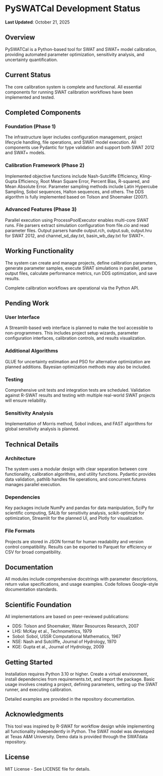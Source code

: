 # PySWATCal Development Status

**Last Updated**: October 21, 2025

## Overview

PySWATCal is a Python-based tool for SWAT and SWAT+ model calibration, providing automated parameter optimization, sensitivity analysis, and uncertainty quantification.

## Current Status

The core calibration system is complete and functional. All essential components for running SWAT calibration workflows have been implemented and tested.

## Completed Components

### Foundation (Phase 1)
The infrastructure layer includes configuration management, project lifecycle handling, file operations, and SWAT model execution. All components use Pydantic for type validation and support both SWAT 2012 and SWAT+ models.

### Calibration Framework (Phase 2)
Implemented objective functions include Nash-Sutcliffe Efficiency, Kling-Gupta Efficiency, Root Mean Square Error, Percent Bias, R-squared, and Mean Absolute Error. Parameter sampling methods include Latin Hypercube Sampling, Sobol sequences, Halton sequences, and others. The DDS algorithm is fully implemented based on Tolson and Shoemaker (2007).

### Advanced Features (Phase 3)
Parallel execution using ProcessPoolExecutor enables multi-core SWAT runs. File parsers extract simulation configuration from file.cio and read parameter files. Output parsers handle output.rch, output.sub, output.hru for SWAT 2012, and channel_sd_day.txt, basin_wb_day.txt for SWAT+.

## Working Functionality

The system can create and manage projects, define calibration parameters, generate parameter samples, execute SWAT simulations in parallel, parse output files, calculate performance metrics, run DDS optimization, and save results.

Complete calibration workflows are operational via the Python API.

## Pending Work

### User Interface
A Streamlit-based web interface is planned to make the tool accessible to non-programmers. This includes project setup wizards, parameter configuration interfaces, calibration controls, and results visualization.

### Additional Algorithms
GLUE for uncertainty estimation and PSO for alternative optimization are planned additions. Bayesian optimization methods may also be included.

### Testing
Comprehensive unit tests and integration tests are scheduled. Validation against R-SWAT results and testing with multiple real-world SWAT projects will ensure reliability.

### Sensitivity Analysis
Implementation of Morris method, Sobol indices, and FAST algorithms for global sensitivity analysis is planned.

## Technical Details

### Architecture
The system uses a modular design with clear separation between core functionality, calibration algorithms, and utility functions. Pydantic provides data validation, pathlib handles file operations, and concurrent.futures manages parallel execution.

### Dependencies
Key packages include NumPy and pandas for data manipulation, SciPy for scientific computing, SALib for sensitivity analysis, scikit-optimize for optimization, Streamlit for the planned UI, and Plotly for visualization.

### File Formats
Projects are stored in JSON format for human readability and version control compatibility. Results can be exported to Parquet for efficiency or CSV for broad compatibility.

## Documentation

All modules include comprehensive docstrings with parameter descriptions, return value specifications, and usage examples. Code follows Google-style documentation standards.

## Scientific Foundation

All implementations are based on peer-reviewed publications:
- DDS: Tolson and Shoemaker, Water Resources Research, 2007
- LHS: McKay et al., Technometrics, 1979
- Sobol: Sobol, USSR Computational Mathematics, 1967
- NSE: Nash and Sutcliffe, Journal of Hydrology, 1970
- KGE: Gupta et al., Journal of Hydrology, 2009

## Getting Started

Installation requires Python 3.10 or higher. Create a virtual environment, install dependencies from requirements.txt, and import the package. Basic usage involves creating a project, defining parameters, setting up the SWAT runner, and executing calibration.

Detailed examples are provided in the repository documentation.

## Acknowledgments

This tool was inspired by R-SWAT for workflow design while implementing all functionality independently in Python. The SWAT model was developed at Texas A&M University. Demo data is provided through the SWATdata repository.

## License

MIT License - See LICENSE file for details.
